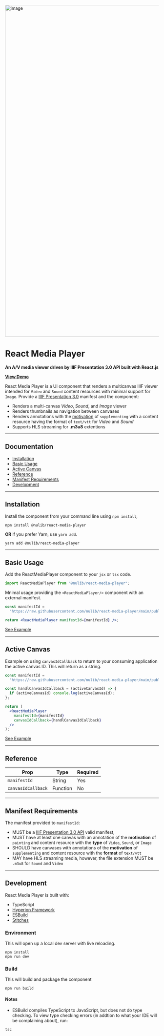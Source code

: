 <img width="1086" alt="image" src="https://user-images.githubusercontent.com/7376450/139940344-53bfdc9d-fe2a-48c8-8377-8bf806ce3e7b.png">

# React Media Player

**An A/V media viewer driven by IIIF Presentation 3.0 API built with React.js**

[**View Demo**](https://codesandbox.io/s/nulib-react-media-player-sample-i0huq)

React Media Player is a UI component that renders a multicanvas IIIF viewer intended for `Video` and `Sound` content resources with minimal support for `Image`. Provide a [IIIF Presentation 3.0](https://iiif.io/api/presentation/3.0/) manifest and the component:

- Renders a multi-canvas _Video_, _Sound_, and _Image_ viewer
- Renders thumbnails as navigation between canvases
- Renders annotations with the [motivation](https://iiif.io/api/presentation/3.0/#values-for-motivation) of `supplementing` with a content resource having the format of `text/vtt` for _Video_ and _Sound_
- Supports HLS streaming for **.m3u8** extentions

---

## Documentation

- [Installation](#installation)
- [Basic Usage](#basic-usage)
- [Active Canvas](#active-canvas)
- [Reference](#reference)
- [Manifest Requirements](#manifest-requirements)
- [Development](#development)

---

## Installation

Install the component from your command line using `npm install`,

```shell
npm install @nulib/react-media-player
```

**OR** if you prefer Yarn, use `yarn add`.

```shell
yarn add @nulib/react-media-player
```

---

## Basic Usage

Add the ReactMediaPlayer component to your `jsx` or `tsx` code.

```jsx
import ReactMediaPlayer from "@nulib/react-media-player";
```

Mnimal usage providing the `<ReactMediaPlayer/>` component with an external manifest.

```jsx
const manifestId =
  "https://raw.githubusercontent.com/nulib/react-media-player/main/public/fixtures/iiif/manifests/sample.json";

return <ReactMediaPlayer manifestId={manifestId} />;
```

[See Example](https://codesandbox.io/s/nulib-react-media-player-sample-i0huq?file=/src/App.tsx)

---

## Active Canvas

Example on using `canvasIdCallback` to return to your consuming application the active canvas ID. This will return as a string.

```jsx
const manifestId =
  "https://raw.githubusercontent.com/nulib/react-media-player/main/public/fixtures/iiif/manifests/sample.json";

const handlCanvasIdCallback = (activeCanvasId) => {
  if (activeCanvasId) console.log(activeCanvasId);
};

return (
  <ReactMediaPlayer
    manifestId={manifestId}
    canvasIdCallback={handlCanvasIdCallback}
  />
);
```

[See Example](https://codesandbox.io/s/nulib-react-media-player-sample-i0huq?file=/src/App.tsx)

---

## Reference

| Prop               | Type     | Required |
| ------------------ | -------- | -------- |
| `manifestId`       | String   | Yes      |
| `canvasIdCallback` | Function | No       |

---

## Manifest Requirements

The manifest provided to `manifestId`:

- MUST be a [IIIF Presentation 3.0 API](https://iiif.io/api/presentation/3.0/) valid manifest,
- MUST have at least one canvas with an annotation of the **motivation** of `painting` and content resource with the **type** of `Video`, `Sound`, or `Image`
- SHOULD have canvases with annotations of the **motivation** of `supplementing` and content resource with the **format** of `text/vtt`
- MAY have HLS streaming media, however, the file extension MUST be `.m3u8` for `Sound` and `Video`

---

## Development

React Media Player is built with:

- TypeScript
- [Hyperion Framework](https://hyperion.stephen.wf/the-vault/vault-api/)
- [ESBuild](https://esbuild.github.io/)
- [Stitches](https://stitches.dev/)

### Environment

This will open up a local dev server with live reloading.

```
npm install
npm run dev
```

### Build

This will build and package the component

```
npm run build
```

#### Notes

- ESBuild compiles TypeScript to JavaScript, but does not do type checking. To view type checking errors (in addtion to what your IDE will be complaining about), run:

```
tsc
```

